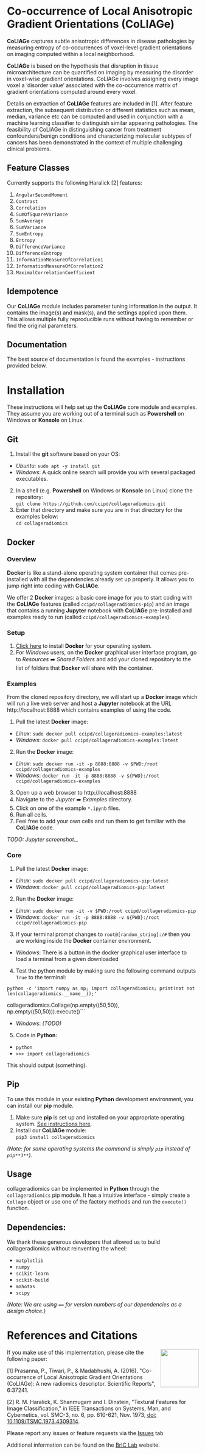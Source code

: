 # Co-occurrence of Local Anisotropic Gradient Orientations (CoLlAGe)

**CoLlAGe** captures subtle anisotropic differences in disease pathologies by measuring entropy of co-occurrences of voxel-level gradient orientations on imaging computed within a local neighborhood.

**CoLlAGe** is based on the hypothesis that disruption in tissue microarchitecture can be quantified on imaging by measuring the disorder in voxel-wise gradient orientations. CoLlAGe involves assigning every image voxel a ‘disorder value’ associated with the co-occurrence matrix of gradient orientations computed around every voxel.

Details on extraction of **CoLlAGe** features are included in [1]. After feature extraction, the subsequent distribution or different statistics such as mean, median, variance etc can be computed and used in conjunction with a machine learning classifier to distinguish similar appearing pathologies. The feasibility of CoLlAGe in distinguishing cancer from treatment confounders/benign conditions and characterizing molecular subtypes of cancers has been demonstrated in the context of multiple challenging clinical problems.

## Feature Classes
Currently supports the following Haralick [2] features:

1. `AngularSecondMoment`
2. `Contrast`
3. `Correlation`
4. `SumOfSquareVariance`
5. `SumAverage`
6. `SumVariance`
7. `SumEntropy`
8. `Entropy`
9. `DifferenceVariance`
10. `DifferenceEntropy`
11. `InformationMeasureOfCorrelation1`
12. `InformationMeasureOfCorrelation2`
13. `MaximalCorrelationCoefficient`

## Idempotence
Our **CoLlAGe** module includes parameter tuning information in the output. It contains the image(s) and mask(s), and the settings applied upon them. This allows multiple fully reproducible runs without having to remember or find the original parameters.

## Documentation
The best source of documentation is found the examples - instructions provided below.

# Installation
These instructions will help set up the **CoLlAGe** core module and examples. They assume you are working out of a terminal such as **Powershell** on Windows or **Konsole** on Linux.

## Git
1. Install the **git** software based on your OS:
* _Ubuntu_: `sudo apt -y install git`
* _Windows_: A quick online search will provide you with several packaged executables.
2. In a shell (e.g. **Powershell** on Windows or **Konsole** on Linux) clone the repository:  
`git clone https://github.com/ccipd/collageradiomics.git`
3. Enter that directory and make sure you are in that directory for the examples below:  
`cd collageradiomics`

## Docker
### Overview
**Docker** is like a stand-alone operating system container that comes pre-installed with all the dependencies already set up properly. It allows you to jump right into coding with **CoLlAGe**.

We offer 2 **Docker** images: a basic core image for you to start coding with the **CoLlAGe** features (called `ccipd/collageradiomics-pip`) and an image that contains a running **Jupyter** notebook with **CoLlAGe** pre-installed and examples ready to run (called `ccipd/collageradiomics-examples`).

### Setup
1. [Click here](https://www.docker.com/get-started) to install **Docker** for your operating system.
2. For _Windows_ users, on the **Docker** graphical user interface program, go to _Resources_ :arrow_right: _Shared Folders_ and add your cloned repository to the list of folders that **Docker** will share with the container.

### Examples
From the cloned repository directory, we will start up a **Docker** image which will run a live web server and host a **Jupyter** notebook at the URL http://localhost:8888 which contains examples of using the code.

1. Pull the latest **Docker** image:
* _Linux_: `sudo docker pull ccipd/collageradiomics-examples:latest`
* _Windows_: `docker pull ccipd/collageradiomics-examples:latest`
2. Run the **Docker** image:
* _Linux_: `sudo docker run -it -p 8888:8888 -v $PWD:/root ccipd/collageradiomics-examples`
* _Windows_: `docker run -it -p 8888:8888 -v ${PWD}:/root ccipd/collageradiomics-examples`
3. Open up a web browser to http://localhost:8888
4. Navigate to the _Jupyter_ :arrow_right: _Examples_ directory.
5. Click on one of the example `*.ipynb` files.
6. Run all cells.
7. Feel free to add your own cells and run them to get familiar with the **CoLlAGe** code.

_TODO: Jupyter screenshot.__

### Core
1. Pull the latest **Docker** image:
* _Linux_: `sudo docker pull ccipd/collageradiomics-pip:latest`
* _Windows_: `docker pull ccipd/collageradiomics-pip:latest`
2. Run the **Docker** image:
* _Linux_: `sudo docker run -it -v $PWD:/root ccipd/collageradiomics-pip`
* _Windows_: `docker run -it -p 8888:8888 -v ${PWD}:/root ccipd/collageradiomics-pip`
3. If your terminal prompt changes to `root@[random_string]:/#` then you are working inside the **Docker** container environment.
* _Windows_: There is a button in the docker graphical user interface to load a terminal from a given downloaded
4. Test the python module by making sure the following command outputs `True` to the terminal:  
```
python -c 'import numpy as np; import collageradiomics; print(not not len(collageradiomics.__name__));'
```
collageradiomics.Collage(np.empty((50,50)), np.empty((50,50))).execute()```
* _Windows_: _(TODO)_
5. Code in **Python**:
* `python`
* `>>> import collageradiomics`

This should output (something).

## Pip
To use this module in your existing **Python** development environment, you can install our **pip** module.

1. Make sure **pip** is set up and installed on your appropriate operating system. [See instructions here](https://pip.pypa.io/en/stable/installing/).
2. Install our **CoLlAGe** module:  
`pip3 install collageradiomics`

*(Note: for some operating systems the command is simply `pip` instead of `pip**3**`).*

## Usage
collageradiomics can be implemented in **Python** through the `collageradiomics` pip module. It has a intuitive interface - simply create a `Collage` object or use one of the factory methods and run the `execute()` function.

## Dependencies:
We thank these generous developers that allowed us to build collageradiomics without reinventing the wheel:
- `matplotlib`
- `numpy`
- `scikit-learn`
- `scikit-build`
- `mahotas`
- `scipy`

_(Note: We are using ```==``` for version numbers of our dependencies as a design choice.)_

# References and Citations

<a href="http://bric-lab.com"><img align="right" height=100 src="https://static.wixstatic.com/media/a0e8e5_809a649f13254ff293405c7476004e20~mv2.png/v1/fill/w_248,h_240,al_c,usm_0.66_1.00_0.01/a0e8e5_809a649f13254ff293405c7476004e20~mv2.png"></a>

If you make use of this implementation, please cite the following paper:

[1] Prasanna, P., Tiwari, P., & Madabhushi, A. (2016). "Co-occurrence of Local Anisotropic Gradient Orientations (CoLlAGe): A new radiomics descriptor. Scientific Reports", 6:37241.

[2] R. M. Haralick, K. Shanmugam and I. Dinstein, "Textural Features for Image Classification," in IEEE Transactions on Systems, Man, and Cybernetics, vol. SMC-3, no. 6, pp. 610-621, Nov. 1973, [doi: 10.1109/TSMC.1973.4309314](https://doi.org/10.1109/TSMC.1973.4309314).

Please report any issues or feature requests via the [Issues](https://github.com/ccipd/collageradiomics/issues) tab

Additional information can be found on the [BrIC Lab](http://bric-lab.com) website.
